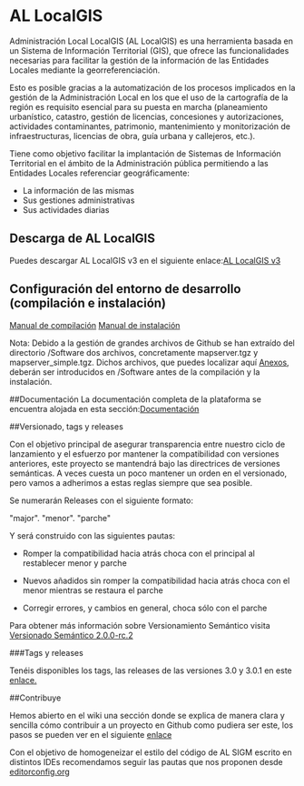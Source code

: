 # AL LocalGIS
Administración Local LocalGIS (AL LocalGIS) es una herramienta basada en un Sistema de Información Territorial (GIS), que ofrece las funcionalidades necesarias para facilitar la gestión de la información de las Entidades Locales mediante la georreferenciación. 

Esto es posible gracias a la automatización de los procesos implicados en la gestión de la Administración Local en los que el uso de la cartografía de la región es requisito esencial para su puesta en marcha (planeamiento urbanístico, catastro, gestión de licencias, concesiones y autorizaciones, actividades contaminantes, patrimonio, mantenimiento y monitorización de infraestructuras, licencias de obra, guía urbana y callejeros, etc.).

Tiene como objetivo facilitar la implantación de Sistemas de Información Territorial en el ámbito de la Administración pública permitiendo a las Entidades Locales referenciar geográficamente:

* La información de las mismas
* Sus gestiones administrativas
* Sus actividades diarias

## Descarga de AL LocalGIS

Puedes descargar AL LocalGIS v3 en el siguiente enlace:<a href="https://github.com/Cenatic/allocalgis/releases/tag/v3.0" target="_new">AL LocalGIS v3</a>

## Configuración del entorno de desarrollo (compilación e instalación)

<a href="https://github.com/Cenatic/allocalgis/releases/tag/v3.0" target="_new">Manual de compilación</a>
<a href="https://github.com/Cenatic/allocalgis/releases/tag/v3.0" target="_new">Manual de instalación</a>

Nota: Debido a la gestión de grandes archivos de Github se han extraído del directorio /Software dos archivos, concretamente mapserver.tgz y mapserver_simple.tgz. Dichos archivos, que puedes localizar aquí <a href="https://github.com/Cenatic/allocalgis/releases/tag/Anexo" target="_new">Anexos</a>, deberán ser introducidos en /Software antes de la compilación y la instalación.

##Documentación
La documentación completa de la plataforma se encuentra alojada en esta sección:<a href="https://github.com/Cenatic/allocalgis/releases/tag/Documentaci%C3%B3n" target="_new">Documentación</a>

##Versionado, tags y releases

Con el objetivo principal de asegurar transparencia entre nuestro ciclo de lanzamiento y el esfuerzo por mantener la compatibilidad con versiones anteriores, este proyecto se mantendrá bajo las directrices de versiones semánticas. A veces cuesta un poco mantener un orden en el versionado, pero vamos a adherimos a estas reglas siempre que sea posible.

Se numerarán Releases con el siguiente formato:

"major". "menor". "parche"

Y será construido con las siguientes pautas:

* Romper la compatibilidad hacia atrás choca con el principal al restablecer menor y parche

* Nuevos añadidos sin romper la compatibilidad hacia atrás choca con el menor mientras se restaura el parche

* Corregir errores, y cambios en general, choca sólo con el parche

Para obtener más información sobre Versionamiento Semántico visita <a href="http://semver.org/lang/es/" target="_new">Versionado Semántico 2.0.0-rc.2</a>

###Tags y releases

Tenéis disponibles los tags, las releases de las versiones 3.0 y 3.0.1 en este <a href="https://github.com/Cenatic/alsigm/releases" target="_new">enlace.</a>

##Contribuye

Hemos abierto en el wiki una sección donde se explica de manera clara y sencilla cómo contribuir a un proyecto en Github como pudiera ser este, los pasos se pueden ver en el siguiente <a href="https://github.com/Cenatic/alsigm/wiki/Contribuye" target="_new">enlace</a>

Con el objetivo de homogeneizar el estilo del código de AL SIGM escrito en distintos IDEs recomendamos seguir las pautas que nos proponen desde <a href="editorconfig.org" target="_new">editorconfig.org</a>

